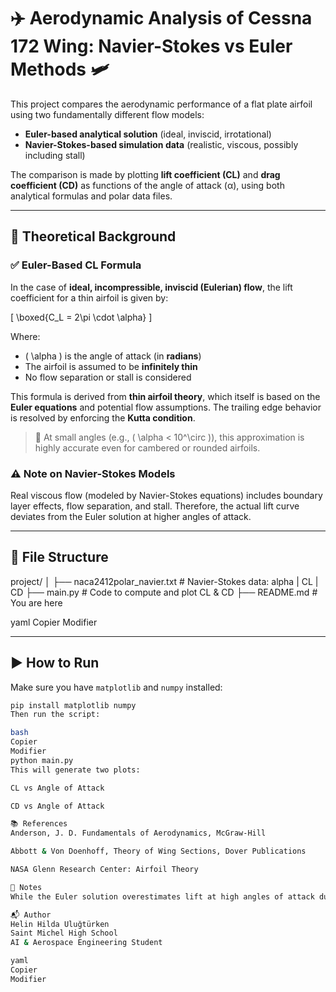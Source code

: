# ✈️ Aerodynamic Analysis of Cessna 172 Wing: Navier-Stokes vs Euler Methods 🛩️

This project compares the aerodynamic performance of a flat plate airfoil using two fundamentally different flow models:

- **Euler-based analytical solution** (ideal, inviscid, irrotational)
- **Navier-Stokes-based simulation data** (realistic, viscous, possibly including stall)

The comparison is made by plotting **lift coefficient (CL)** and **drag coefficient (CD)** as functions of the angle of attack (α), using both analytical formulas and polar data files.

---

## 📐 Theoretical Background

### ✅ Euler-Based CL Formula

In the case of **ideal, incompressible, inviscid (Eulerian) flow**, the lift coefficient for a thin airfoil is given by:

\[
\boxed{C_L = 2\pi \cdot \alpha}
\]

Where:
- \( \alpha \) is the angle of attack (in **radians**)
- The airfoil is assumed to be **infinitely thin**
- No flow separation or stall is considered

This formula is derived from **thin airfoil theory**, which itself is based on the **Euler equations** and potential flow assumptions. The trailing edge behavior is resolved by enforcing the **Kutta condition**.

> 🔎 At small angles (e.g., \( \alpha < 10^\circ \)), this approximation is highly accurate even for cambered or rounded airfoils.

### ⚠️ Note on Navier-Stokes Models

Real viscous flow (modeled by Navier-Stokes equations) includes boundary layer effects, flow separation, and stall. Therefore, the actual lift curve deviates from the Euler solution at higher angles of attack.

---

## 📁 File Structure

project/
│
├── naca2412polar_navier.txt # Navier-Stokes data: alpha | CL | CD
├── main.py # Code to compute and plot CL & CD
├── README.md # You are here

yaml
Copier
Modifier

---

## ▶️ How to Run

Make sure you have `matplotlib` and `numpy` installed:

```bash
pip install matplotlib numpy
Then run the script:

bash
Copier
Modifier
python main.py
This will generate two plots:

CL vs Angle of Attack

CD vs Angle of Attack

📚 References
Anderson, J. D. Fundamentals of Aerodynamics, McGraw-Hill

Abbott & Von Doenhoff, Theory of Wing Sections, Dover Publications

NASA Glenn Research Center: Airfoil Theory

🧠 Notes
While the Euler solution overestimates lift at high angles of attack due to the lack of stall modeling, it provides excellent insight into the fundamental aerodynamic behavior of airfoils in ideal conditions. The Navier-Stokes data captures real-world behavior including flow separation, skin friction, and stall.

📬 Author
Helin Hilda Uluğtürken
Saint Michel High School
AI & Aerospace Engineering Student

yaml
Copier
Modifier

